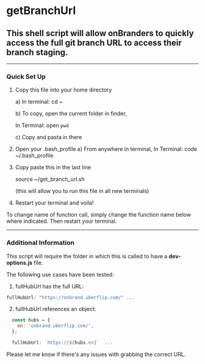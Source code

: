 # getBranchUrl

## This shell script will allow onBranders to quickly access the full git branch URL to access their branch staging.

---

### Quick Set Up

1. Copy this file into your home directory

   a) In terminal: cd ~
   
   b) To copy, open the current folder in finder,
   
   In Terminal: open `pwd`
   
   c) Copy and pasta in there

2. Open your .bash_profile
   a) From anywhere in terminal,
   In Terminal: code ~/.bash_profile

3. Copy paste this in the last line

   source ~/get_branch_url.sh

   (this will allow you to run this file in all new terminals)

4. Restart your terminal and voila!

To change name of function call, simply change the
function name below where indicated. Then restart your terminal.

---

### Additional Information

This script will require the folder in which this is called to have a **dev-options.js** file.

The following use cases have been tested:

1. fullHubUrl has the full URL:

```javascript
fullHubUrl: "https://onbrand.uberflip.com/" ...
```

2. fullHubUrl references an object:

```javascript
  const hubs = {
    en: 'onbrand.uberflip.com/',
  };

  fullHubUrl: `https://${hubs.en}`  ...

```

Please let me know if there's any issues with grabbing the correct URL.

